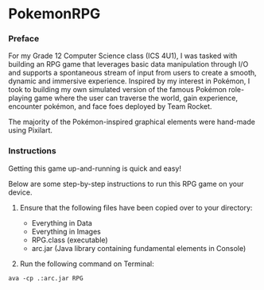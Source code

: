 # PokemonRPG

### Preface
For my Grade 12 Computer Science class (ICS 4U1), I was tasked with building an RPG game that leverages basic data manipulation through I/O 
and supports a spontaneous stream of input from users to create a smooth, dynamic and immersive experience. Inspired by my interest in Pokémon,
I took to building my own simulated version of the famous Pokémon role-playing game where the user can traverse the world, gain experience, 
encounter pokémon, and face foes deployed by Team Rocket. 

The majority of the Pokémon-inspired graphical elements were hand-made using Pixilart.


### Instructions

Getting this game up-and-running is quick and easy!

Below are some step-by-step instructions to run this RPG game on your device.

1) Ensure that the following files have been copied over to your directory:
   - Everything in Data
   - Everything in Images
   - RPG.class (executable)
   - arc.jar (Java library containing fundamental elements in Console)

2) Run the following command on Terminal:


```
ava -cp .:arc.jar RPG
  
```

